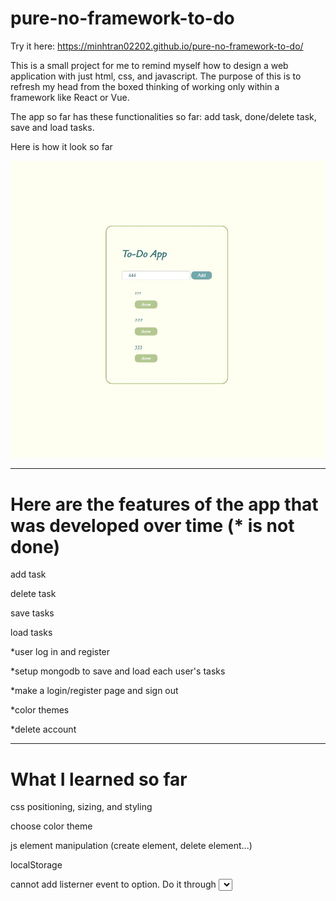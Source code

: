 # pure-no-framework-to-do

Try it here: https://minhtran02202.github.io/pure-no-framework-to-do/

This is a small project for me to remind myself how to design a web application with just html, css, and javascript.
The purpose of this is to refresh my head from the boxed thinking of working only within a framework like React or Vue.

The app so far has these functionalities so far: add task, done/delete task, save and load tasks.

Here is how it look so far

![image](https://github.com/minhtran02202/pure-no-framework-to-do/blob/master/images/version1.jpg)

---

# Here are the features of the app that was developed over time (\* is not done)

add task

delete task

save tasks

load tasks

\*user log in and register

\*setup mongodb to save and load each user's tasks

\*make a login/register page and sign out

\*color themes

\*delete account

---

# What I learned so far

css positioning, sizing, and styling

choose color theme

js element manipulation (create element, delete element...)

localStorage

cannot add listerner event to option. Do it through <select>, on change, using e.target.value
